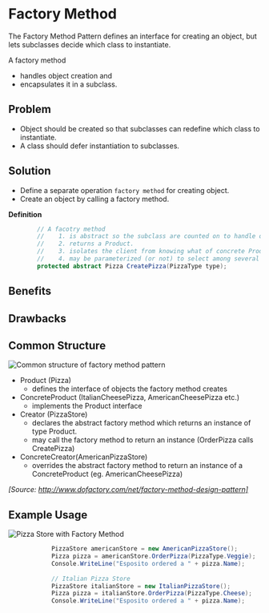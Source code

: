 ﻿# Factory Method

The Factory Method Pattern defines an interface for creating an object, but lets subclasses decide which class to instantiate.

A factory method
* handles object creation and
* encapsulates it in a subclass.

## Problem

* Object should be created so that subclasses can redefine which class to instantiate.
* A class should defer instantiation to subclasses.

## Solution

* Define a separate operation `factory method` for creating object.
* Create an object by calling a factory method.

**Definition**
```cs
        // A facotry method
        //    1. is abstract so the subclass are counted on to handle object creation.
        //    2. returns a Product.
        //    3. isolates the client from knowing what of concrete Product is actually created.
        //    4. may be parameterized (or not) to select among several variations of a product.
        protected abstract Pizza CreatePizza(PizzaType type);
```

## Benefits

## Drawbacks

## Common Structure

![Common structure of factory method pattern](http://www.dofactory.com/images/diagrams/net/factory.gif)

* Product (Pizza)
  * defines the interface of objects the factory method creates
* ConcreteProduct (ItalianCheesePizza, AmericanCheesePizza etc.)
  * implements the Product interface
* Creator  (PizzaStore)
  * declares the abstract factory method which returns an instance of type Product.
  * may call the factory method to return an instance (OrderPizza calls CreatePizza)
* ConcreteCreator(AmericanPizzaStore)
  * overrides the abstract factory method to return an instance of a ConcreteProduct (eg. AmericanCheesePizza)

_[Source: http://www.dofactory.com/net/factory-method-design-pattern]_

## Example Usage

![Pizza Store with Factory Method](/Diagrams/FactoryMethod.png)

```cs
            PizzaStore americanStore = new AmericanPizzaStore();
            Pizza pizza = americanStore.OrderPizza(PizzaType.Veggie);
            Console.WriteLine("Esposito ordered a " + pizza.Name);
            
            // Italian Pizza Store
            PizzaStore italianStore = new ItalianPizzaStore();
            Pizza pizza = italianStore.OrderPizza(PizzaType.Cheese);
            Console.WriteLine("Esposito ordered a " + pizza.Name);
```